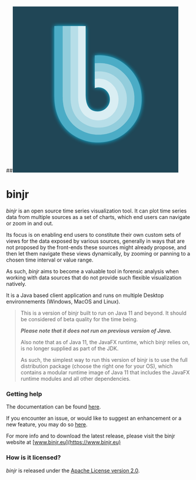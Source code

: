 ##![binjr](../resources/images/binjr_logo.png)
# binjr

*binjr* is an open source time series visualization tool. It can plot time series data from multiple sources as a set of charts, which end users can navigate or zoom in and out.

Its focus is on enabling end users to constitute their own custom sets of views for the data exposed by various sources, generally in ways that are not proposed by the front-ends these sources might already propose, and then let them navigate these views dynamically, by zooming or panning to a chosen time interval or value range.

As such, *binjr* aims to become a valuable tool in forensic analysis when working with data sources that do not provide such flexible visualization natively.

It is a Java based client application and runs on multiple Desktop environnements (Windows, MacOS and Linux).

>This is a version of binjr built to run on Java 11 and beyond. 
It should be considered of beta quality for the time being.
>
>___Please note that it does not run on previous version of Java.___
>
>Also note that as of Java 11, the JavaFX runtime, which binjr relies on, is no longer supplied as part of the JDK. 
>
>As such, the simplest way to run this version of binjr is to use the full distribution package (choose the right one for your OS), which contains a modular runtime image of Java 11 that includes the JavaFX runtime modules and all other dependencies.


### Getting help
The documentation can be found [here](https://github.com/fthevenet/binjr/wiki/Reference).

If you encounter an issue, or would like to suggest an enhancement or a new feature, you may do so [here](https://github.com/fthevenet/binjr/issues).

For more info and to download the latest release, please visit the binjr website at [www.binjr.eu](https://www.binjr.eu) 



### How is it licensed?

*binjr* is released under the [Apache License version 2.0](https://github.com/fthevenet/binjr/blob/master/LICENSE).

